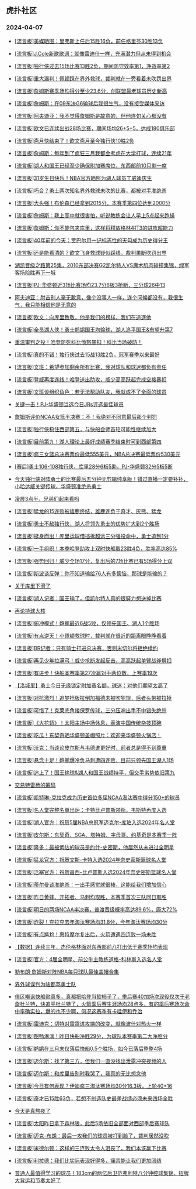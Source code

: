 ## 虎扑社区 
### 2024-04-07

+ [[流言板]美媒晒图：里弗斯上任后15胜16负，前任格里芬30胜13负](https://bbs.hupu.com/625633704.html)

+ [[流言板]J.Cole新歌歌词：就像雷迪什一样，充满潜力但从未得到机会](https://bbs.hupu.com/625633431.html)

+ [[流言板]独行侠过去15场比赛13胜2负，期间防守效率第1，净效率第2](https://bbs.hupu.com/625629920.html)

+ [[流言板]重大漏判！佩顿踩在界外救球，裁判就在一旁看着未吹罚出界](https://bbs.hupu.com/625621106.html)

+ [[流言板]詹姆斯赛季场均得分至少23.6分，创联盟最老球员历史新高](https://bbs.hupu.com/625634374.html)

+ [[流言板]詹姆斯：在09东决G6输球后我很生气，没有接受媒体采访](https://bbs.hupu.com/625631287.html)

+ [[流言板]阿夫迪亚：我不觉得詹姆斯是故意的，但他连句关心都没有](https://bbs.hupu.com/625626586.html)

+ [[流言板]欧文已连续出战28场比赛，期间场均26+5+5，达成180俱乐部](https://bbs.hupu.com/625629971.html)

+ [[流言板]斋月快结束了！欧文斋月至今独行侠10胜2负](https://bbs.hupu.com/625628294.html)

+ [[流言板]詹姆斯：每年到了疯狂三月我都会考虑在大学打球，连续21年](https://bbs.hupu.com/625630588.html)

+ [[流言板]湖人和国王已经至少确保附加赛席位，东西部前10只剩一席](https://bbs.hupu.com/625627505.html)

+ [[流言板]31岁生日快乐！NBA官方晒照为湖人球员丁威迪庆生](https://bbs.hupu.com/625633501.html)

+ [[流言板]巧合？勇士两次知名界外救球未吹的比赛，都被对手准绝杀](https://bbs.hupu.com/625626182.html)

+ [[流言板]大头强！布伦森已经拿到2015分，本赛季第四位达到2000分](https://bbs.hupu.com/625633186.html)

+ [[流言板]詹姆斯：我上高中就很害怕，听说教练会让人早上5点起来跑操](https://bbs.hupu.com/625627892.html)

+ [[流言板]詹姆斯：你不能包夹库里，这样将释放格林4打3的进攻超能力](https://bbs.hupu.com/625627186.html)

+ [[流言板]40年前的今天：贾巴尔用一记标志性的天勾成为历史得分王](https://bbs.hupu.com/625628364.html)

+ [[流言板]还是能看清的？欧文飞身救球疑似踩线，裁判果断吹罚出界](https://bbs.hupu.com/625621861.html)

+ [湖凯晋级之路第25集，2010东部决赛G2凯尔特人VS魔术肌肉碰撞集锦，绿军客场险胜再下一城](https://bbs.hupu.com/625629406.html)

+ [[流言板]PJ-华盛顿近3场比赛场均23.7分6板3抢断，三分球26中13](https://bbs.hupu.com/625629879.html)

+ [阿夫迪亚：肘击别人毫无歉意，像个没事人一样，连个问候都没有，我很生气，我只能相信他是无意的](https://bbs.hupu.com/625627356.html)

+ [[流言板]欧文：向库里致敬，他是我们的榜样，我们在追逐他](https://bbs.hupu.com/625625708.html)

+ [[流言板]全员湖人侠！勇士鹈鹕国王均输球，湖人追平国王&有望升第7](https://bbs.hupu.com/625623124.html)

+ [重温审判之投！哈登防死科比愤怒暴扣！科比当场破防！](https://bbs.hupu.com/625625483.html)

+ [[流言板]真的不错！独行侠过去15战13胜2负，冠军赛季以来最好](https://bbs.hupu.com/625628208.html)

+ [[流言板]文班：希望参加剩余所有比赛，我对球队和球迷都负有责任](https://bbs.hupu.com/625633523.html)

+ [[流言板]登威再度连线！哈登送出助攻，威少高高跃起完成空接暴扣](https://bbs.hupu.com/625624813.html)

+ [[流言板]文班谈组织角色：若无法帮助队友，我就成不了全面的球员](https://bbs.hupu.com/625633652.html)

+ [关键一击！PJ-华盛顿当选今日JRs评选最佳球员](https://bbs.hupu.com/625630410.html)

+ [詹姆斯评价NCAA女篮半决赛：不！我绝对不同意最后那个判罚](https://bbs.hupu.com/625624059.html)

+ [[流言板]独行侠稳住西部第五，与快船会师首轮可能性继续加大](https://bbs.hupu.com/625623395.html)

+ [[流言板]目前第九！湖人理论上最好成绩赛季结束时可到西部第四](https://bbs.hupu.com/625621787.html)

+ [[流言板]疯三女篮总决赛票价最低555美元，NBA总决赛最低票价530美元](https://bbs.hupu.com/625633594.html)

+ [[赛后]勇士106-108独行侠，库里28分6板5助，PJ-华盛顿32分5板5断](https://bbs.hupu.com/625622477.html)

+ [今天独行侠对阵勇士的比赛最后五分钟无剪辑纯享版！错过直播一定要补补，小哈达威关键传球，华盛顿准绝杀勇士](https://bbs.hupu.com/625623914.html)

+ [凌晨3点半，兄弟们起来看吗](https://bbs.hupu.com/625633715.html)

+ [[流言板]猛龙的15连败被雄鹿终结，雄鹿连负于奇才、灰熊、猛龙](https://bbs.hupu.com/625621604.html)

+ [[流言板]勇士不敌独行侠，湖人将领先勇士的优势扩大到2个胜场](https://bbs.hupu.com/625622853.html)

+ [[流言板]挺身而出！库里运球借挡拆超远三分强投命中，勇士追到1分](https://bbs.hupu.com/625622182.html)

+ [[流言板]一手组织！本季哈登助攻上双时快船取23胜4负，胜率高达85%](https://bbs.hupu.com/625625695.html)

+ [[流言板]强势回归！威少全场17分，复出后的7场比赛已有5场得分上双](https://bbs.hupu.com/625625512.html)

+ [[流言板]斯波谈反弹：你不知道输给76人有多懊恼，那球是能输的？](https://bbs.hupu.com/625633268.html)

+ [关于库里下滑了](https://bbs.hupu.com/625631291.html)

+ [[流言板]湖人记者：国王输了，但凯尔特人真的很努力想送掉比赛](https://bbs.hupu.com/625620076.html)

+ [再论持球大核](https://bbs.hupu.com/625632207.html)

+ [[流言板]俯冲模式！鹈鹕最近6战5败，仅领先国王、湖人1个胜场](https://bbs.hupu.com/625621011.html)

+ [[流言板]有点逆天！小佩顿救球时，裁判就在很近的距离眼睁睁看着](https://bbs.hupu.com/625621428.html)

+ [[流言板]BR记者：只有骑士打进总决赛，否则米切尔将拒绝续约](https://bbs.hupu.com/625624536.html)

+ [[流言板]再见少年拉满弓！威少抢断发起反击，高高跃起单臂战斧劈扣](https://bbs.hupu.com/625624684.html)

+ [[流言板]有进步！快船本赛季第27次赢对手两位数，上赛季19次](https://bbs.hupu.com/625630030.html)

+ [【洛城里】勇士今日无缘锁定附加赛名额，球迷：对他们期望太高了](https://bbs.hupu.com/625628200.html)

+ [[流言板]对抗激烈！追梦抢板拉倒加福德未被吹犯规，后者头带被拉掉](https://bbs.hupu.com/625620373.html)

+ [[流言板]可惜了！克莱底角接保罗传球，三分压哨出手不中错失绝杀](https://bbs.hupu.com/625622526.html)

+ [[流言板]《大花轿》！太阳主场中场休息，表演中国传统杂技顶碗](https://bbs.hupu.com/625623282.html)

+ [[流言板]吃瓜！东契奇晒华盛顿盖帽照片：欢迎来华盛顿火锅店！](https://bbs.hupu.com/625626826.html)

+ [[流言板]沃克：当谈论皮尔斯与韦德谁更好时，前者总是得不到尊重](https://bbs.hupu.com/625633123.html)

+ [[流言板]悬念十足！鹈鹕爆冷负马刺遭四连败，目前只领先国王湖人1场](https://bbs.hupu.com/625620866.html)

+ [[流言板]追上了！国王输球&湖人和国王战绩持平，但交手劣势依旧第九](https://bbs.hupu.com/625619971.html)

+ [交易特雷杨的筹码](https://bbs.hupu.com/625632929.html)

+ [[流言板]凯特琳-克拉克成为历史首位多届NCAA淘汰赛中得分150+的球员](https://bbs.hupu.com/625633889.html)

+ [[流言板]名人堂完整名单出炉：卡特比卢普斯领衔，韦斯特再度入选](https://bbs.hupu.com/625635437.html)

+ [[流言板]湖人官方：祝贺5届NBA总冠军迈克尔-库珀入选2024年名人堂](https://bbs.hupu.com/625635019.html)

+ [[流言板]皮尔斯：东契奇、SGA、塔特姆、字母哥、约基奇是本赛季一阵](https://bbs.hupu.com/625635241.html)

+ [[流言板]隆多：最被低估的球员是约什-史密斯，他居然从未进过全明星](https://bbs.hupu.com/625635170.html)

+ [[流言板]猛龙官方：祝贺文斯-卡特入选2024年奈史密斯篮球名人堂](https://bbs.hupu.com/625634947.html)

+ [[流言板]活塞官方：祝贺昌西-比卢普斯入选2024年奈史密斯篮球名人堂](https://bbs.hupu.com/625635099.html)

+ [[流言板]蒂尔曼谈准绝杀：一出手感觉就很棒，这能给我们增加信心](https://bbs.hupu.com/625633422.html)

+ [[流言板]昨日黄蜂、开拓者、马刺均取胜，本赛季首次三队同日取胜](https://bbs.hupu.com/625635482.html)

+ [[流言板]明日的两场NCAA半决赛，普渡晋级概率高达89.6%，康大72%](https://bbs.hupu.com/625634028.html)

+ [[流言板]炸裂！克拉克去年淘汰赛场均31.8分，今年淘汰赛场均30分](https://bbs.hupu.com/625633918.html)

+ [[流言板]有点尴尬！惠特摩尔复出后，火箭遭遇四连败一场未胜](https://bbs.hupu.com/625635445.html)

+ [【数据】连续三年，杰伦格林面对东西部前八打出低于赛季场均表现](https://bbs.hupu.com/625633225.html)

+ [[流言板]官方：4届全明星、前公牛主教练道格-科林斯入选名人堂](https://bbs.hupu.com/625634864.html)

+ [勒布朗·詹姆斯对阵NBA每只球队最佳盖帽合集](https://bbs.hupu.com/625633692.html)

+ [界外球误判为啥都骂勇士队](https://bbs.hupu.com/625633126.html)

+ [侠区嘲讽快船贴真多，真都把哈登当软柿子了，季后赛40加场次现役仅次于老詹杜兰特，快追平杜兰特了，火箭季后赛生涯场均28点多，有的季后赛场次命中率确实拉，爆的也不少啊，何况这赛季有卡哇伊和乔治](https://bbs.hupu.com/625634067.html)

+ [[流言板]雷迪克：切特对雷霆进攻端的改变，就像波什对热火一样](https://bbs.hupu.com/625633783.html)

+ [[流言板]酣畅淋漓！昨日快船净胜29分，为球队本赛季第二大净胜分](https://bbs.hupu.com/625635598.html)

+ [[流言板]鹈鹕在三月末仅落后快船0.5个胜场，如今已落后整整4场](https://bbs.hupu.com/625635720.html)

+ [[流言板]迈尔斯：找了第三方，但我们一直没找出泄露冲突视频的人](https://bbs.hupu.com/625635978.html)

+ [[流言板]迈尔斯：和库里告别时我哭了，我真的无比想念他](https://bbs.hupu.com/625635923.html)

+ [[流言板]今日有何表现？伊迪疯三淘汰赛场均30分16.3板，上轮40+16](https://bbs.hupu.com/625635504.html)

+ [[流言板]奇才已15胜63负，若想不创造队史最差战绩必须未来四场全胜](https://bbs.hupu.com/625635657.html)

+ [今天是真熬夜了](https://bbs.hupu.com/625635617.html)

+ [[流言板]太阳昨日拿下森林狼，此后5场依旧全部面对西部季后赛球队](https://bbs.hupu.com/625635524.html)

+ [[流言板]迈克-布朗：最后一攻我们的球员被打到脸了，裁判居然没吹](https://bbs.hupu.com/625635767.html)

+ [[流言板]米德尔顿：这样的三连败太令人沮丧了，我们本该赢下比赛](https://bbs.hupu.com/625635820.html)

+ [[流言板]利拉德：我们比实际表现好得多，痛苦能让我们更加团结](https://bbs.hupu.com/625635667.html)

+ [普通人最值得学习的球员！183cm的两亿后卫范弗利特八分钟控球集锦，招牌大背运和节奏太好了](https://bbs.hupu.com/625634657.html)

